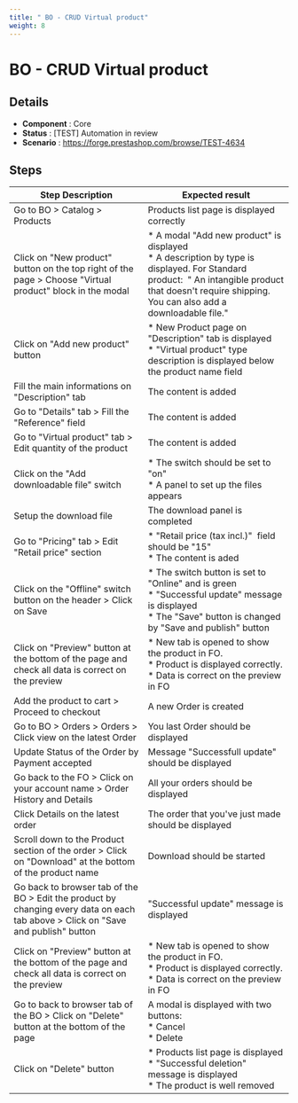 ```yaml
---
title: " BO - CRUD Virtual product"
weight: 8
---
```


#  BO - CRUD Virtual product
## Details
* **Component** : Core
* **Status** : [TEST] Automation in review
* **Scenario** : https://forge.prestashop.com/browse/TEST-4634

## Steps
| Step Description | Expected result |
| ----- | ----- |
| Go to BO > Catalog > Products | Products list page is displayed correctly |
| Click on "New product" button on the top right of the page > Choose "Virtual product" block in the modal | * A modal "Add new product" is displayed<br> * A description by type is displayed. For Standard product:  " An intangible product that doesn't require shipping. You can also add a downloadable file." |
| Click on "Add new product" button | * New Product page on "Description" tab is displayed<br> * "Virtual product" type description is displayed below the product name field |
| Fill the main informations on "Description" tab | The content is added |
| Go to "Details" tab > Fill the "Reference" field | The content is added |
| Go to "Virtual product" tab > Edit quantity of the product | The content is added |
| Click on the "Add downloadable file" switch | * The switch should be set to "on" <br> * A panel to set up the files appears |
| Setup the download file | The download panel is completed |
| Go to "Pricing" tab > Edit "Retail price" section | * "Retail price (tax incl.)"  field should be "15"<br> * The content is aded |
| Click on the "Offline" switch button on the header > Click on Save | * The switch button is set to "Online" and is green<br> * "Successful update" message is displayed<br> * The "Save" button is changed by "Save and publish" button |
| Click on "Preview" button at the bottom of the page and check all data is correct on the preview | * New tab is opened to show the product in FO.<br> * Product is displayed correctly.<br> * Data is correct on the preview in FO |
| Add the product to cart > Proceed to checkout | A new Order is created |
| Go to BO > Orders > Orders > Click view on the latest Order | You last Order should be displayed |
| Update Status of the Order by Payment accepted | Message "Successfull update" should be displayed |
| Go back to the FO > Click on your account name > Order History and Details | All your orders should be displayed |
| Click Details on the latest order | The order that you've just made should be displayed |
| Scroll down to the Product section of the order > Click on "Download" at the bottom of the product name | Download should be started |
| Go back to browser tab of the BO > Edit the product by changing every data on each tab above > Click on "Save and publish" button | "Successful update" message is displayed |
| Click on "Preview" button at the bottom of the page and check all data is correct on the preview | * New tab is opened to show the product in FO.<br> * Product is displayed correctly.<br> * Data is correct on the preview in FO |
| Go to back to browser tab of the BO > Click on "Delete" button at the bottom of the page | A modal is displayed with two buttons:<br> * Cancel<br> * Delete |
| Click on "Delete" button | * Products list page is displayed<br> * "Successful deletion" message is displayed<br> * The product is well removed |
